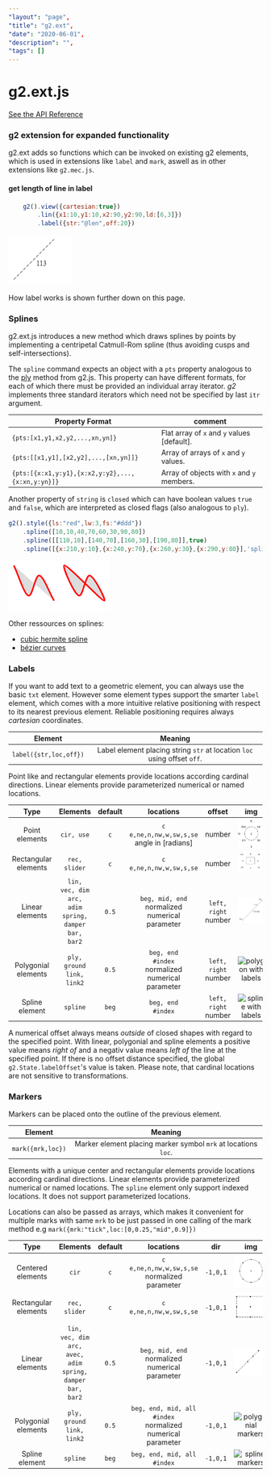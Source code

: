 ```yaml
---
"layout": "page",
"title": "g2.ext",
"date": "2020-06-01",
"description": "",
"tags": []
---
```



# g2.ext.js #

[See the API Reference](https://github.com/goessner/g2/blob/master/docs/api/g2.ext.md)

### g2 extension for expanded functionality ##

g2.ext adds so functions which can be invoked on existing g2 elements, which is used in extensions like `label` and `mark`, aswell as in other extensions like `g2.mec.js`.

#### get length of line in label

```javascript
    g2().view({cartesian:true})
        .lin({x1:10,y1:10,x2:90,y2:90,ld:[6,3]})
        .label({str:"@len",off:20})
```

![label](./img/get-len.png)

How label works is shown further down on this page.

### Splines

g2.ext.js introduces a new method which draws splines by points by
implementing a centripetal Catmull-Rom spline (thus avoiding cusps and self-intersections).

The `spline` command expects an object with a `pts` property analogous to the
[ply](https://github.com/goessner/g2/wiki/Elements#ply-element) method from g2.js.
This property can have different formats, for each of which there must be provided an individual
array iterator. _g2_ implements three standard iterators which need not be specified by last `itr` argument.

Property Format | comment
-------- | -------
`{pts:[x1,y1,x2,y2,...,xn,yn]}` | Flat array of `x` and `y` values [default].
`{pts:[[x1,y1],[x2,y2],...,[xn,yn]]}` | Array of arrays of `x` and `y` values.
`{pts:[{x:x1,y:y1},{x:x2,y:y2},...,{x:xn,y:yn}]}` | Array of objects with `x` and `y` members.

Another property of `string` is `closed` which can have boolean values `true` and `false`, which are interpreted as closed flags (also analogous to `ply`).

```javascript
g2().style({ls:"red",lw:3,fs:"#ddd"})
    .spline([10,10,40,70,60,30,90,80])
    .spline([[110,10],[140,70],[160,30],[190,80]],true)
    .spline([{x:210,y:10},{x:240,y:70},{x:260,y:30},{x:290,y:80}],'split');
```

![splines](img/splines.png)

Other ressources on splines:
 * [cubic hermite spline](https://en.wikipedia.org/wiki/Cubic_Hermite_spline)
 * [bézier curves](https://pomax.github.io/bezierinfo/)

### Labels

If you want to add text to a geometric element, you can always use the basic `txt` element. However some
element types support the smarter `label` element, which comes with a more intuitive relative positioning with respect
to its nearest previous element. Reliable positioning requires always *cartesian* coordinates.

Element | Meaning
:--------: | :--------:
`label({str,loc,off})` | Label element placing string `str` at location `loc` using offset `off`.

Point like and rectangular elements provide locations according cardinal directions. Linear elements provide parameterized numerical
or named locations.

| Type  | Elements | default | locations | offset | img |
| :-----: | :------: | :-----: | :-----: | :-----: | :-----: |
| Point elements | `cir, use` | `c` |`c`<br>`e,ne,n,nw,w,sw,s,se`<br>angle in [radians] | number | ![img.point-label.mec](img/point-label.png) |
| Rectangular elements | `rec, slider` | `c` |`c`<br>`e,ne,n,nw,w,sw,s,se` | number | ![img.rec-label.mec](img/rec-label.png) |
| Linear elements | `lin, vec, dim`<br>`arc, adim`<br>`spring, damper`<br> `bar, bar2`| `0.5` | `beg, mid, end`<br> normalized numerical parameter | `left, right`<br>number | ![line with labels](img/line-label.png)
| Polygonial elements | `ply, ground`<br>`link, link2` | `0.5` | `beg, end`<br> `#index` <br> normalized numerical parameter | `left, right`<br>number | ![polygon with labels](img/poly-label.mec.png)
| Spline element | `spline` | `beg` | `beg, end`<br> `#index` | `left, right`<br>number | ![spline with labels](img/spline-label.png)

A numerical offset always means *outside* of closed shapes with regard to the specified point.
With linear, polygonial and spline elements a positive value means *right of* and a negativ value means *left of*
the line at the specified point. If there is no offset distance specified, the global `g2.State.labelOffset`'s value is taken. Please note, that cardinal locations are not sensitive to transformations.


### Markers

Markers can be placed onto the outline of the previous element.

Element | Meaning
:--------: | :--------:
`mark({mrk,loc})` | Marker element placing marker symbol `mrk` at locations `loc`.

Elements with a unique center and rectangular elements provide locations according cardinal directions.
Linear elements provide parameterized numerical or named locations. The `spline` element only support indexed locations. It does not support parameterized locations.

Locations can also be passed as arrays, which makes it convenient for multiple marks with same `mrk` to be just passed in one calling of the mark method e.g `mark({mrk:"tick",loc:[0,0.25,"mid",0.9]})`

| Type  | Elements | default | locations |dir | img |
| :-----: | :------: | :-----: | :-----: | :-----: | :-----: |
| Centered elements | `cir` | `c` | `c`<br>`e,ne,n,nw,w,sw,s,se`<br>normalized parameter | `-1,0,1` | ![circular markers](img/point-marker.png) |
| Rectangular elements | `rec, slider` | `c` | `c`<br>`e,ne,n,nw,w,sw,s,se` | `-1,0,1` | ![rectangular markers](img/rec-marker.png) |
| Linear elements | `lin, vec, dim`<br>`arc, avec, adim`<br>`spring, damper`<br> `bar, bar2`| `0.5` | `beg, mid, end`<br> normalized numerical parameter | `-1,0,1` | ![linear markers](img/lin-marker.png)
| Polygonial elements | `ply, ground`<br>`link, link2` | `0.5` | `beg, end, mid, all`<br> `#index` <br> normalized numerical parameter |`-1,0,1` | ![polygonial markers](img/poly-markers.png)
| Spline element | `spline` | `beg` | `beg, end, mid, all`<br> `#index` |`-1,0,1` | ![spline markers](img/spline-markers.png)

